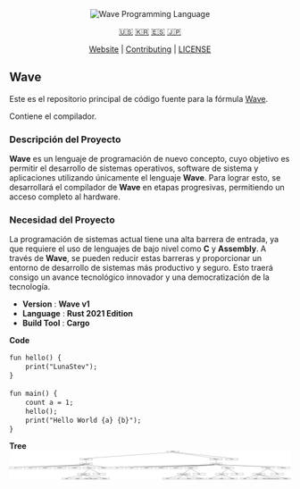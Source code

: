 <div align="center">
  <picture>
    <img alt="Wave Programming Language"
         src="https://wave-lang.dev/assets/img/features/wave.png"
         width="50%">
  </picture>

[🇺🇸][ENGLISH] [🇰🇷][KOREAN] [🇪🇸][SPANISH] [🇯🇵][JAPANESE]

[Website][Wave] | [Contributing] | [LICENSE]

</div>

[Wave]: https://www.wave-lang.dev
[Contributing]: CONTRIBUTING.md
[LICENSE]: LICENSE

[KOREAN]: KOREAN.md
[ENGLISH]: ../../README.md
[SPANISH]: SPANISH.md
[JAPANESE]: JAPANESE.md

## Wave

Este es el repositorio principal de código fuente para la fórmula [Wave].

Contiene el compilador.

### Descripción del Proyecto

**Wave** es un lenguaje de programación de nuevo concepto, cuyo objetivo es permitir el desarrollo de sistemas operativos, software de sistema y aplicaciones utilizando únicamente el lenguaje **Wave**.
Para lograr esto, se desarrollará el compilador de **Wave** en etapas progresivas, permitiendo un acceso completo al hardware.

### Necesidad del Proyecto

La programación de sistemas actual tiene una alta barrera de entrada, ya que requiere el uso de lenguajes de bajo nivel como **C** y **Assembly**.
A través de **Wave**, se pueden reducir estas barreras y proporcionar un entorno de desarrollo de sistemas más productivo y seguro.
Esto traerá consigo un avance tecnológico innovador y una democratización de la tecnología.


- **Version** : **Wave v1**
- **Language** : **Rust 2021 Edition**
- **Build Tool** : **Cargo**

**Code**

```wave
fun hello() {
    print("LunaStev");
}

fun main() {
    count a = 1;
    hello();
    print("Hello World {a} {b}");
}
```

**Tree**
![Tree](wavetree.svg)